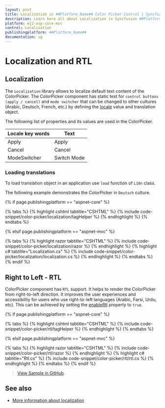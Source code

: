 ```yaml
---
layout: post
title: Localization in ##Platform_Name## Color Picker Control | Syncfusion
description: Learn here all about Localization in Syncfusion ##Platform_Name## Color Picker control of Syncfusion Essential JS 2 and more.
platform: ej2-asp-core-mvc
control: Localization
publishingplatform: ##Platform_Name##
documentation: ug
---
```


# Localization and RTL

## Localization

The `Localization` library allows to localize default text content of the ColorPicker. The ColorPicker component has static text for `control buttons (apply / cancel)` and `mode switcher` that can be changed to other cultures (Arabic, Deutsch, French, etc.) by defining the [locale](https://help.syncfusion.com/cr/aspnetcore-js2/Syncfusion.EJ2.Inputs.ColorPicker.html#Syncfusion_EJ2_Inputs_ColorPicker_Locale) value and translation object.

The following list of properties and its values are used in the ColorPicker.

| Locale key words | Text |
| ----- | ----- |
| Apply | Apply |
| Cancel | Cancel |
| ModeSwitcher | Switch Mode |

### Loading translations

To load translation object in an application use `load` function of `L10n` class.

The following example demonstrates the ColorPicker in `Deutsch` culture.

{% if page.publishingplatform == "aspnet-core" %}

{% tabs %}
{% highlight cshtml tabtitle="CSHTML" %}
{% include code-snippet/color-picker/localization/tagHelper %}
{% endhighlight %}
{% endtabs %}

{% elsif page.publishingplatform == "aspnet-mvc" %}

{% tabs %}
{% highlight razor tabtitle="CSHTML" %}
{% include code-snippet/color-picker/localization/razor %}
{% endhighlight %}
{% highlight c# tabtitle="Localization.cs" %}
{% include code-snippet/color-picker/localization/localization.cs %}
{% endhighlight %}
{% endtabs %}
{% endif %}



## Right to Left - RTL

ColorPicker component has `RTL` support. It helps to render the ColorPicker from right-to-left direction. It improves the user experiences and accessibility for users who use right-to-left languages (Arabic, Farsi, Urdu, etc). This can be achieved by setting the [enableRtl](https://help.syncfusion.com/cr/aspnetcore-js2/Syncfusion.EJ2.Inputs.ColorPicker.html#Syncfusion_EJ2_Inputs_ColorPicker_EnableRtl) property to `true`.

{% if page.publishingplatform == "aspnet-core" %}

{% tabs %}
{% highlight cshtml tabtitle="CSHTML" %}
{% include code-snippet/color-picker/rtl/tagHelper %}
{% endhighlight %}
{% endtabs %}

{% elsif page.publishingplatform == "aspnet-mvc" %}

{% tabs %}
{% highlight razor tabtitle="CSHTML" %}
{% include code-snippet/color-picker/rtl/razor %}
{% endhighlight %}
{% highlight c# tabtitle="Rtl.cs" %}
{% include code-snippet/color-picker/rtl/rtl.cs %}
{% endhighlight %}
{% endtabs %}
{% endif %}

> [View Sample in GitHub](https://github.com/SyncfusionExamples/ASP-NET-Core-UG-Examples/tree/main/ColorPicker/ColorPickerSample).

## See also

* [More information about localization](../common/localization)